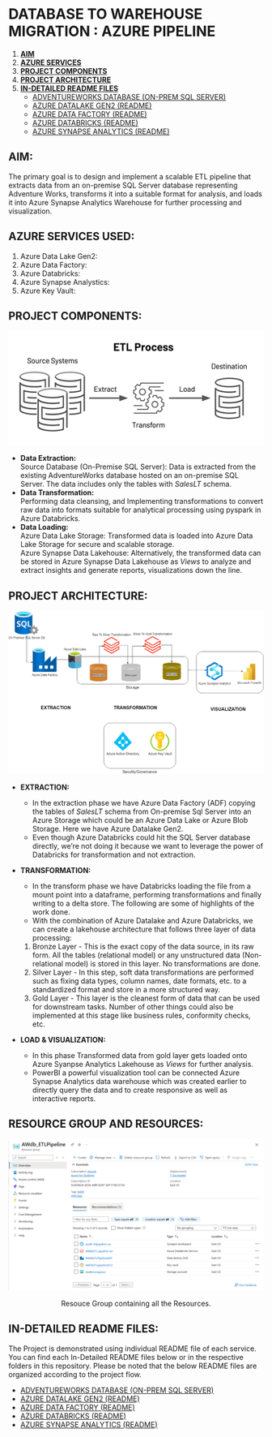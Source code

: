 # DATABASE TO WAREHOUSE MIGRATION : AZURE PIPELINE

1. **[AIM](#Aim)**
2. **[AZURE SERVICES](#Azure-Services-Used)**
3. **[PROJECT COMPONENTS](#Project-Components)**
4. **[PROJECT ARCHITECTURE](#Project-Architecture)**
5. **[IN-DETAILED README FILES](#IN-DETAILED-README-FILES)**
   - <a href="on-premise sql server/Readme.md">ADVENTUREWORKS DATABASE (ON-PREM SQL SERVER)</a>
   - <a href="Azure Data Lake Gen2/ADLS-README.md">AZURE DATALAKE GEN2 (README)</a>
   - <a href="Azure Data Factory/ADF-README.md">AZURE DATA FACTORY (README)</a>
   - <a href="Azure Databricks/ADB-README.md">AZURE DATABRICKS (README)</a>
   - <a href="Azure Synapse Analytics/ASA-README.md">AZURE SYNAPSE ANALYTICS (README)</a>
## AIM:
The primary goal is to design and implement a scalable ETL pipeline that extracts data from an on-premise SQL Server database representing Adventure Works, transforms it into a suitable format for analysis, and loads it into Azure Synapse Analytics Warehouse for further processing and visualization.

## AZURE SERVICES USED:
1. Azure Data Lake Gen2:
2. Azure Data Factory:
3. Azure Databricks:
4. Azure Synapse Analystics:
5. Azure Key Vault:

## PROJECT COMPONENTS:
<p align='center'>
  <img src="images/etl-process-image.png">
</p>

- **Data Extraction:**  
  Source Database (On-Premise SQL Server): Data is extracted from the existing AdventureWorks database hosted on an on-premise SQL Server. The data includes only the tables with *SalesLT* schema.  
- **Data Transformation:**  
   Performing data cleansing, and Implementing transformations to convert raw data into formats suitable for analytical processing using pyspark in Azure Databricks.  
- **Data Loading:**  
  Azure Data Lake Storage: Transformed data is loaded into Azure Data Lake Storage for secure and scalable storage.  
  Azure Synapse Data Lakehouse: Alternatively, the transformed data can be stored in Azure Synapse Data Lakehouse as *Views* to analyze and extract insights and generate reports, visualizations down the line.

## PROJECT ARCHITECTURE:
<p align='center'>
  <img src="images/Etl_Architecture.png">
</p>

- **EXTRACTION:**
  - In the extraction phase we have Azure Data Factory (ADF) copying the tables of *SalesLT* schema from On-premise Sql Server into an Azure
  Storage which could be an Azure Data Lake or Azure Blob Storage. Here we have Azure Datalake Gen2.  
  - Even though Azure Databricks could hit the SQL Server database directly, we’re not doing it because we want to leverage the power of Databricks for
  transformation and not extraction.  

- **TRANSFORMATION:**
  - In the transform phase we have Databricks loading the file from a mount point into a dataframe,
  performing transformations and finally writing to a delta store. The following are some of
  highlights of the work done.  
  - With the combination of Azure Datalake and Azure Databricks, we can create a lakehouse
  architecture that follows three layer of data processing:  
  1. Bronze Layer - This is the exact copy of the data source, in its raw form. All the tables
  (relational model) or any unstructured data (Non-relational model) is stored in this layer.
  No transformations are done.  
  2. Silver Layer - In this step, soft data transformations are performed such as fixing data
  types, column names, date formats, etc. to a standardized format and store in a more
  structured way.  
  3. Gold Layer - This layer is the cleanest form of data that can be used for downstream
  tasks. Number of other things could also be implemented at this stage like business rules,
  conformity checks, etc.  

- **LOAD & VISUALIZATION:**
  - In this phase Transformed data from gold layer gets loaded onto Azure Syanpse Analytics Lakehouse as *Views* for further analysis. 
  - PowerBI a powerful visualization tool can be connected Azure Synapse Analytics data warehouse which was created earlier to directly query the data and to create responsive as well as interactive reports.

## RESOURCE GROUP AND RESOURCES:
<p align='center'>
  <img src="images/ResourceGroup_WithResources.png">
</p>
<p align = 'center'>Resouce Group containing all the Resources.</p>

## IN-DETAILED README FILES:
The Project is demonstrated using individual README file of each service. You can find each In-Detailed README files below or in the respective folders in this repository. Please be noted that the below README files are organized according to the project flow.
- <a href="on-premise sql server/Readme.md">ADVENTUREWORKS DATABASE (ON-PREM SQL SERVER)</a>
- <a href="Azure Data Lake Gen2/ADLS-README.md">AZURE DATALAKE GEN2 (README)</a>
- <a href="Azure Data Factory/ADF-README.md">AZURE DATA FACTORY (README)</a>
- <a href="Azure Databricks/ADB-README.md">AZURE DATABRICKS (README)</a>
- <a href="Azure Synapse Analytics/ASA-README.md">AZURE SYNAPSE ANALYTICS (README)</a>
